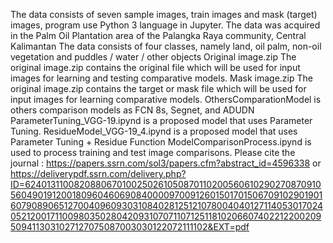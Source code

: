 The data consists of seven sample images, train images and mask (target) images, program use Python 3 language in Jupyter.
The data was acquired in the Palm Oil Plantation area of ​​the Palangka Raya community, Central Kalimantan
The data consists of four classes, namely land, oil palm, non-oil vegetation and puddles / water / other objects
Original image.zip The original image.zip contains the original file which will be used for input images for learning and testing comparative models.
Mask image.zip The original image.zip contains the target or mask file which will be used for input images for learning comparative models.
OthersComparationModel is others comparison models as FCN 8s, Segnet, and ADUDN 
ParameterTuning_VGG-19.ipynd is a proposed model that uses Parameter Tuning.
ResidueModel_VGG-19_4.ipynd is a proposed model that uses Parameter Tuning + Residue Function
ModelComparisonProcess.ipynd is used to process training and test image comparisons.
Please cite the journal :
https://papers.ssrn.com/sol3/papers.cfm?abstract_id=4596338
or 
https://deliverypdf.ssrn.com/delivery.php?ID=624013110082088067010025026105087011020056061029027087091056049019120018096046069084000097009126015017015067091029019016079089065127004096093031084028125121078004040127114053017024052120017110098035028042093107071107125118102066074022122002095094113031027127075087003030122072111102&EXT=pdf
